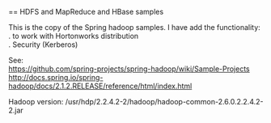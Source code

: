 == HDFS and MapReduce and HBase samples

This is the copy of the Spring hadoop samples. I have add the functionality:</br>
	. to work with Hortonworks distribution</br>
	. Security (Kerberos)
	
See:</br>
	https://github.com/spring-projects/spring-hadoop/wiki/Sample-Projects</br>
	http://docs.spring.io/spring-hadoop/docs/2.1.2.RELEASE/reference/html/index.html

Hadoop version:
/usr/hdp/2.2.4.2-2/hadoop/hadoop-common-2.6.0.2.2.4.2-2.jar	

